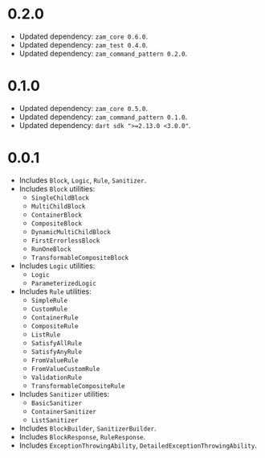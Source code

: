 # 0.2.0
- Updated dependency: `zam_core 0.6.0`.
- Updated dependency: `zam_test 0.4.0`.
- Updated dependency: `zam_command_pattern 0.2.0`.

# 0.1.0
- Updated dependency: `zam_core 0.5.0`.
- Updated dependency: `zam_command_pattern 0.1.0`.
- Updated dependency: `dart sdk ">=2.13.0 <3.0.0"`.

# 0.0.1
- Includes `Block`, `Logic`, `Rule`, `Sanitizer`.
- Includes `Block` utilities:
	- `SingleChildBlock`
	- `MultiChildBlock`
	- `ContainerBlock`
	- `CompositeBlock`
	- `DynamicMultiChildBlock`
	- `FirstErrorlessBlock`
	- `RunOneBlock`
	- `TransformableCompositeBlock`
- Includes `Logic` utilities:
	- `Logic`
	- `ParameterizedLogic`
- Includes `Rule` utilities:
	- `SimpleRule`
	- `CustomRule`
	- `ContainerRule`
	- `CompositeRule`
	- `ListRule`
	- `SatisfyAllRule`
	- `SatisfyAnyRule`
	- `FromValueRule`
	- `FromValueCustomRule`
	- `ValidationRule`
	- `TransformableCompositeRule`
- Includes `Sanitizer` utilities:
	- `BasicSanitizer`
	- `ContainerSanitizer`
	- `ListSanitizer`
- Includes `BlockBuilder`, `SanitizerBuilder`.
- Includes `BlockResponse`, `RuleResponse`.
- Includes `ExceptionThrowingAbility`, `DetailedExceptionThrowingAbility`.
